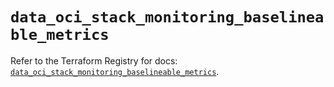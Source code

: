 # `data_oci_stack_monitoring_baselineable_metrics`

Refer to the Terraform Registry for docs: [`data_oci_stack_monitoring_baselineable_metrics`](https://registry.terraform.io/providers/oracle/oci/7.19.0/docs/data-sources/stack_monitoring_baselineable_metrics).
